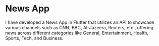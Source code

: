 # News App
 I have developed a News App in Flutter that utilizes an API to showcase various channels such as CNN, BBC, Al-Jazeera, Reuters, etc., offering news across different categories like General, Entertainment, Health, Sports, Tech, and Business.
